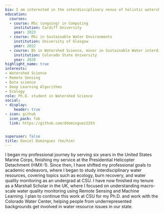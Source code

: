 ```yaml
---
bio: I am interested in the interdisciplinary nexus of holistic watershed monitoring practices.  
education:
  courses:
  - course: MSc (ongoing) in Computing
    institution: Cardiff University
    year: 2023
  - course: MSc in Sustainable Water Environments
    institution: University of Glasgow
    year: 2022
  - course: BS in Watershed Science, minor in Sustainable Water interdisciplinary Minor, minor in Global Environmental Sustainability 
    institution: Colorado State University
    year: 2020
highlight_name: true
interests:
- Watershed Science
- Remote Sensing
- Data science
- Deep Learning Algorithms
- Ecology
role: Ph.D. student in Watershed Science
social:
- display:
    header: true
- icon: github
  icon_pack: fab
  link: https://github.com/ddominguez2293


superuser: false
title: Daniel Dominguez (he/him)
---
```


I began my professional journey by serving six years in the United States Marine Corps, finishing my service at the Presidential Helicopter Detachment (HMX-1). Since then, I have shifted my professional goals to academic endeavors, where I began to study interdisciplinary water resources, covering topics such as ecology, burn recovery, and water quality monitoring as an undergrad at CSU. I have now finished my tenure as a Marshall Scholar in the UK, where I focused on understanding macro-scale water quality monitoring using Remote Sensing and Machine Learning. I plan to continue this work at CSU for my Ph.D. and work with the Colorado Water Center, helping people from underrepresented backgrounds get involved in water resource issues in our state. 
